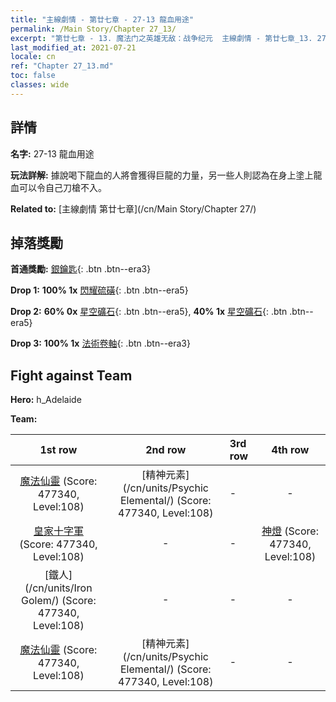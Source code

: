 ```yaml
---
title: "主線劇情 - 第廿七章 - 27-13 龍血用途"
permalink: /Main Story/Chapter 27_13/
excerpt: "第廿七章 - 13. 魔法门之英雄无敌：战争纪元  主線劇情 - 第廿七章_13. 27-13 龍血用途"
last_modified_at: 2021-07-21
locale: cn
ref: "Chapter 27_13.md"
toc: false
classes: wide
---
```


## 詳情

 **名字:** 27-13 龍血用途

 **玩法詳解:** 據說喝下龍血的人將會獲得巨龍的力量，另一些人則認為在身上塗上龍血可以令自己刀槍不入。

 **Related to:** [主線劇情 第廿七章](/cn/Main Story/Chapter 27/)

## 掉落獎勵

 **首通獎勵:** [銀鑰匙](/cn/Items/con_693/){: .btn .btn--era3}

 **Drop 1:** **100% 1x** [閃耀硫磺](/cn/Items/mat_99/){: .btn .btn--era5}

 **Drop 2:** **60% 0x** [星空礦石](/cn/Items/mat_89/){: .btn .btn--era5}, **40% 1x** [星空礦石](/cn/Items/mat_89/){: .btn .btn--era5}

 **Drop 3:** **100% 1x** [法術卷軸](/cn/Items/con_694/){: .btn .btn--era3}


## Fight against Team
 **Hero:** h_Adelaide

 **Team:**


  | 1st row | 2nd row | 3rd row | 4th row |
  |:----:|:----:|:----|:----:|
  | [魔法仙靈](/cn/units/Sprite/) (Score: 477340, Level:108)  | [精神元素](/cn/units/Psychic Elemental/) (Score: 477340, Level:108)  | - | - |
  | [皇家十字軍](/cn/units/Swordsman/) (Score: 477340, Level:108)  | - | - | [神燈](/cn/units/Genie/) (Score: 477340, Level:108)  |
  | [鐵人](/cn/units/Iron Golem/) (Score: 477340, Level:108)  | - | - | - |
  | [魔法仙靈](/cn/units/Sprite/) (Score: 477340, Level:108)  | [精神元素](/cn/units/Psychic Elemental/) (Score: 477340, Level:108)  | - | - |


